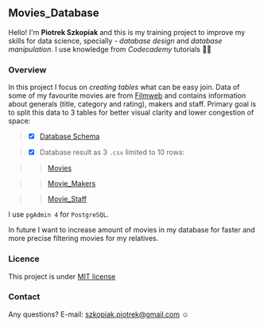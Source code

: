 ## Movies_Database

Hello! I'm **Piotrek Szkopiak** and this is my training project to improve my skills for data science, specially - _database design_ and _database manipulation_. I use knowledge from _Codecademy_ tutorials :man_student:

### Overview

In this project I focus on _creating tables_ what can be easy join. Data of some of my favourite movies are from [Filmweb](https://www.filmweb.pl) and contains information about generals (title, category and rating), makers and staff. Primary goal is to split this data to 3 tables for better visual clarity and lower congestion of space:

> - [x] [Database Schema](https://github.com/szkopiakP/Movies_Database/blob/main/Movies_Database.sql)

> - [x] Database result as 3 `.csv` limited to 10 rows:

>> [Movies](https://github.com/szkopiakP/Movies_Database/blob/main/Movies.csv)

>> [Movie_Makers](https://github.com/szkopiakP/Movies_Database/blob/main/Movie_Makers.csv)

>> [Movie_Staff](https://github.com/szkopiakP/Movies_Database/blob/main/Movie_Staff.csv)
   
I use `pgAdmin 4` for `PostgreSQL`.

In future I want to increase amount of movies in my database for faster and more precise filtering movies for my relatives.

### Licence

This project is under [MIT license](./LICENSE)

### Contact

Any questions? E-mail: [szkopiak.piotrek@gmail.com](szkopiak.piotrek@gmail.com) :relaxed:
